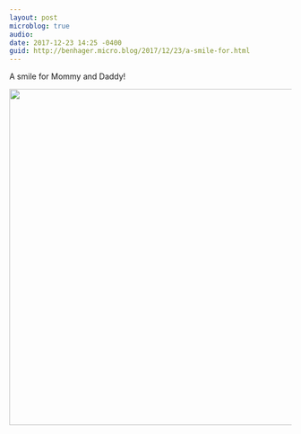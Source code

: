 ```yaml
---
layout: post
microblog: true
audio: 
date: 2017-12-23 14:25 -0400
guid: http://benhager.micro.blog/2017/12/23/a-smile-for.html
---
```

A smile for Mommy and Daddy!

<img src="http://hager.blog/uploads/2017/04fffadd1e.jpg" width="600" height="600" />
